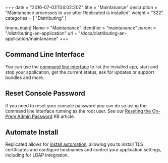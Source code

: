 +++
date = "2016-07-03T04:02:20Z"
title = "Maintanance"
description = "Maintanance processes to use after Replicated is installed"
weight = "322"
categories = [ "Distributing" ]

[menu.main]
Name       = "Maintanance"
identifier = "maintanance"
parent     = "/distributing-an-application"
url        = "/docs/distributing-an-application/maintanance"
+++

## Command Line Interface

You can use the [command line interface](/reference/replicated-cli/) to list the installed app, start and stop 
your application, get the current status, ask for updates or support bundles and more.

## Reset Console Password

If you need to reset your console password you can do so using the command line interface running as the
root user.  See our [Reseting the On-Prem Admin Password](/kb/supporting-your-customers/resetting-console-password/)
KB article.

## Automate Install

Replicated allows for [install automation](/kb/developer-resources/automate-install/),
allowing you to install TLS certificates and configure hostnames and control your 
application settings, including for LDAP integration.



